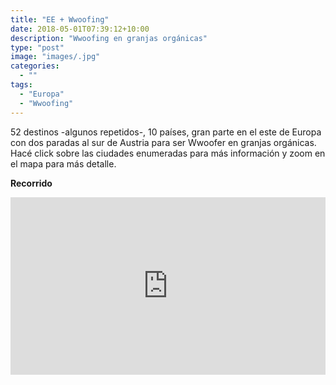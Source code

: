 ```yaml
---
title: "EE + Wwoofing"
date: 2018-05-01T07:39:12+10:00
description: "Wwoofing en granjas orgánicas"
type: "post"
image: "images/.jpg"
categories: 
  - ""
tags:
  - "Europa"
  - "Wwoofing"
---
```


52 destinos -algunos repetidos-, 10 países, gran parte en el este de Europa con dos paradas al sur de Austria para ser Wwoofer en granjas orgánicas. Hacé click sobre las ciudades enumeradas para más información y zoom en el mapa para más detalle.

**Recorrido**

<div style="position: relative;margin: 5px 0 5px 0;padding-bottom: 56.25%;height: 0;clear: both;"><iframe style="position: absolute;top: 0;left: 0;width: 100%;height: 100%;border: 0;" src="https://www.tripline.net/map?tripId=656434730745101598608F561DEC34E1&onSite=0" frameborder="0" webkitAllowFullScreen mozallowfullscreen allowFullScreen></iframe></div>

